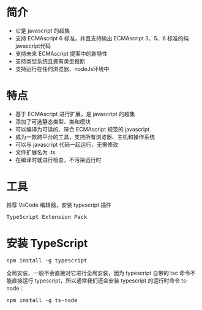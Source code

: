 # 简介 #
- 它是 javascript 的超集
- 支持 ECMAscript 6 标准，并且支持输出 ECMAscript 3、5、6 标准的纯javascript代码
- 支持未来 ECMAscript 提案中的新特性
- 支持类型系统且拥有类型推断
- 支持运行在任何浏览器、nodeJs环境中

# 特点 #
- 基于 ECMAscript 进行扩展，是 javascript 的超集
- 添加了可选静态类型、类和模块
- 可以编译为可读的、符合 ECMAscript 规范的 javascript
- 成为一款跨平台的工具，支持所有浏览器、主机和操作系统
- 可以与 javascript 代码一起运行，无需修改
- 文件扩展名为 .ts
- 在编译时就进行检查，不污染运行时

# 工具 #
推荐 VsCode 编辑器，安装 typescript 插件
<pre>
TypeScript Extension Pack
</pre>

# 安装 TypeScript #
<pre>
npm install -g typescript
</pre>
全局安装，一般不会直接对它进行全局安装，因为 typescript 自带的 tsc 命令不能直接运行 typescript，所以通常我们还会安装 typescript 的运行时命令 ts-node：
<pre>
npm install -g ts-node
</pre>